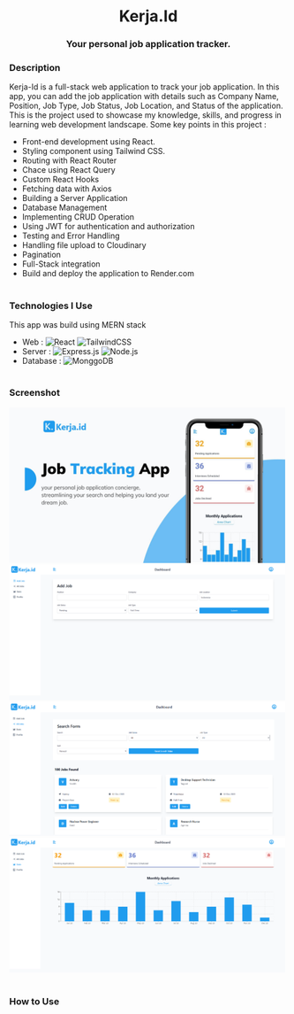 <div align = 'center'>  
  <h1> Kerja.Id </h1> 
  <h3> Your personal job application tracker.</h3>
</div>

### Description

Kerja-Id is a full-stack web application to track your job application. In this app, you can add the job application with details such as Company Name, Position, Job Type, Job Status, Job Location, and Status of the application. 
This is the project used to showcase my knowledge, skills, and progress in learning web development landscape. Some key points in this project : 
* Front-end development using React.
* Styling component using Tailwind CSS. 
* Routing with React Router
* Chace using React Query
* Custom React Hooks
* Fetching data with Axios
* Building a Server Application
* Database Management
* Implementing CRUD Operation
* Using JWT for authentication and authorization
* Testing and Error Handling
* Handling file upload to Cloudinary
* Pagination
* Full-Stack integration
* Build and deploy the application to Render.com

#

### Technologies I Use

This app was build using MERN stack
* Web : ![React](https://img.shields.io/badge/-React-149eca?style=flat&logo=React&logoColor=white) ![TailwindCSS](https://img.shields.io/badge/Tailwind_CSS-38B2AC?style=flat&logo=tailwind-css&logoColor=white)
* Server : ![Express.js](https://img.shields.io/badge/Express.js-404D59?style=flat&logo=express) ![Node.js](https://img.shields.io/badge/-Node.js-6bc045?style=flat&logo=node.js&logoColor=white)
* Database : ![MonggoDB](https://img.shields.io/badge/MongoDB-4EA94B?style=flat&logo=mongodb&logoColor=white) 

#

### Screenshot

<img src='https://github.com/kusmayudaedo/kusmayudaedo/blob/main/Kerja-id.jpg' width=500 />
<img src='https://github.com/kusmayudaedo/kerja-id/blob/main/screenshoot/add-job.png' width=500 />
<img src='https://github.com/kusmayudaedo/kerja-id/blob/main/screenshoot/all-jobs.png' width=500 />
<img src='https://github.com/kusmayudaedo/kerja-id/blob/main/screenshoot/stats.png' width=500 />

#

### How to Use
